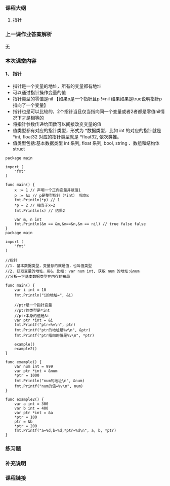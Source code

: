 ### 课程大纲

1. 指针

### 上一课作业答案解析

无

### 本次课堂内容

#### 1、 指针

- 指针是一个变量的地址，所有的变量都有地址
- 可以通过指针操作变量的值
- 指针类型的零值是nil 【如果p是一个指针且p !=nil 结果如果是true说明指针p指向了一个变量】
- 指针也是可以比较的，2个指针当且仅当指向同一个变量或者2者都是零值nil情况下才是相等的
- 将指针参数传递给函数可以间接改变变量的值
- 值类型都有对应的指针类型，形式为 *数据类型，比如 int 的对应的指针就是 *int, float32 对应的指针类型就是 *float32, 依次类推。
- 值类型包括:基本数据类型 int 系列, float 系列, bool, string 、数组和结构体 struct

```
package main

import (
	"fmt"
)

func main() {
    x := 1 // 声明一个正向变量并赋值1
    p := &x // p是整型指针（*int） 指向x
    fmt.Println(*p) // 1
    *p = 2 // 相当于x=2
    fmt.Println(x) // 结果2
    
    var m, n int
    fmt.Println(&m == &m,&m==&n,&m == nil) // true false false
}
package main

import (
	"fmt"
)

//指针
//1. 基本数据类型，变量存的就是值，也叫值类型
//2. 获取变量的地址，用&，比如: var num int, 获取 num 的地址:&num
//分析一下基本数据类型在内存的布局

func main() {
	var i int = 10
	fmt.Println("i的地址=", &i)

	//ptr是一个指针变量
	//ptr的类型是*int
	//ptr本身的值是&i
	var ptr *int = &i
	fmt.Printf("ptr=%v\n", ptr)
	fmt.Printf("ptr的地址是%v\n", &ptr)
	fmt.Printf("ptr指向的值是%v\n", *ptr)

	example()
	example2()
}

func example() {
	var num int = 999
	var ptr *int = &num
	*ptr = 1000
	fmt.Println("num的地址\n", &num)
	fmt.Printf("num的值=%v\n", num)
}

func example2() {
	var a int = 300
	var b int = 400
	var ptr *int = &a
	*ptr = 100
	ptr = &b
	*ptr = 200
	fmt.Printf("a=%d,b=%d,*ptr=%d\n", a, b, *ptr)
}
```

### 练习题

### 补充说明

### 课程链接